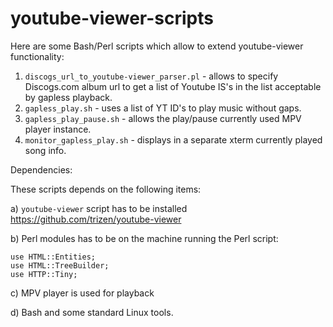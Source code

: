# youtube-viewer-scripts
Here are some Bash/Perl scripts which allow to extend youtube-viewer functionality:

1) `discogs_url_to_youtube-viewer_parser.pl` - allows to specify Discogs.com album url to get a list of Youtube IS's in the list acceptable by gapless playback.
2) `gapless_play.sh` - uses a list of YT ID's to play music without gaps.
3) `gapless_play_pause.sh` - allows the play/pause currently used MPV player instance.
4) `monitor_gapless_play.sh` - displays in a separate xterm currently played song info.

Dependencies:

These scripts depends on the following items:

a) `youtube-viewer` script has to be installed https://github.com/trizen/youtube-viewer

b) Perl modules has to be on the machine running the Perl script:

```
use HTML::Entities;
use HTML::TreeBuilder;
use HTTP::Tiny;
```
c) MPV player is used for playback

d) Bash and some standard Linux tools.
